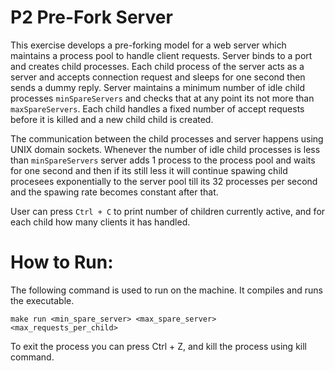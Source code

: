 # P2 Pre-Fork Server

This exercise develops a pre-forking model for a web server which maintains a process pool to handle client requests. Server binds to a port and creates child processes. Each child process of the server acts as a server and accepts connection request and sleeps for one second then sends a dummy reply. Server maintains a minimum number of idle child processes `minSpareServers` and checks that at any point its not more than `maxSpareServers`. Each child handles a fixed number of accept requests before it is killed and a new child child is created.


The communication between the child processes and server happens using UNIX domain sockets. Whenever the number of idle child processes is less than `minSpareServers` server adds 1 process to the process pool and waits for one second and then if its still less it will continue spawing child procesees exponentially to the server pool till its 32 processes per second  and the spawing rate becomes constant after that.

User can press `Ctrl + C` to print number of children currently active,  and for each child how many clients it has handled.


# How to Run:

The following command is used to run on the machine. It compiles and runs the executable.
    
    make run <min_spare_server> <max_spare_server> <max_requests_per_child>

To exit the process you can press Ctrl + Z, and kill the process using kill command. 

